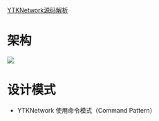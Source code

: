 [YTKNetwork源码解析](https://juejin.cn/post/6844903487721963527)

# 架构

![](https://p1-jj.byteimg.com/tos-cn-i-t2oaga2asx/gold-user-assets/2017/7/18/6cb2796ccc21db9117a0c672a4afdaf3~tplv-t2oaga2asx-zoom-in-crop-mark:3024:0:0:0.awebp)

# 设计模式

* YTKNetwork 使用命令模式（Command Pattern）
